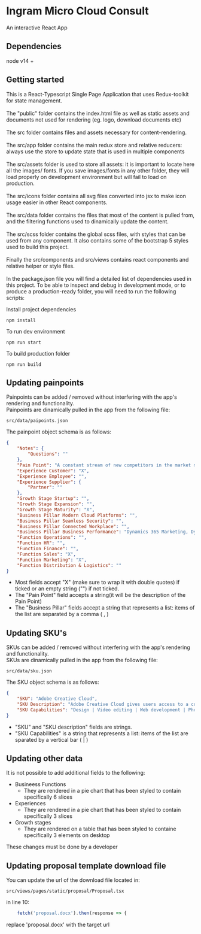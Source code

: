 # Ingram Micro Cloud Consult

An interactive React App

## Dependencies

node v14 +

## Getting started

This is a React-Typescript Single Page Application that uses Redux-toolkit for state management.<br /><br />
The "public" folder contains the index.html file as well as static assets and documents not used for rendering (eg. logo, download documents etc)<br /><br />
The src folder contains files and assets necessary for content-rendering.<br /><br />
The src/app folder contains the main redux store and relative reducers: always use the store to update state that is used in multiple components<br /><br />
The src/assets folder is used to store all assets: it is important to locate here all the images/ fonts. If you save images/fonts in any other folder, they will load properly on development environment but will fail to load on production.<br /><br />
The src/icons folder contains all svg files converted into jsx to make icon usage easier in other React components.<br /><br />
The src/data folder contains the files that most of the content is pulled from, and the filtering functions used to dinamically update the content.<br /><br />
The src/scss folder contains the global scss files, with styles that can be used from any component. It also contains some of the bootstrap 5 styles used to build this project.<br /><br />
Finally the src/components and src/views contains react components and relative helper or style files.<br /><br />
In the package.json file you will find a detailed list of dependencies used in this project. To be able to inspect and debug in development mode, or to produce a production-ready folder, you will need to run the following scripts: <br />

Install project dependencies

```node
npm install
```

To run dev environment

```node
npm run start
```

To build production folder

```node
npm run build
```

## Updating painpoints

Painpoints can be added / removed without interfering with the app's rendering and functionality. <br />
Painpoints are dinamically pulled in the app from the following file:

```
src/data/paipoints.json
```

The painpoint object schema is as follows:

```json
{
    "Notes": {
        "Questions": ""
    },
    "Pain Point": "A constant stream of new competitors in the market makes it hard to maintain a differentiated customer offering.",
    "Experience Customer": "X",
    "Experience Employee": "",
    "Experience Supplier": {
        "Partner": ""
    },
    "Growth Stage Startup": "",
    "Growth Stage Expansion": "",
    "Growth Stage Maturity": "X",
    "Business Pillar Modern Cloud Platforms": "",
    "Business Pillar Seamless Security": "",
    "Business Pillar Connected Workplace": "",
    "Business Pillar Business Performance": "Dynamics 365 Marketing, Dynamics 365 Customer Insights, Dynamics 365 Sales Enterprise, Power BI",
    "Function Operations": "",
    "Function HR": "",
    "Function Finance": "",
    "Function Sales": "X",
    "Function Marketing": "X",
    "Function Distribution & Logistics": ""
}
```

-   Most fields accept "X" (make sure to wrap it with double quotes) if ticked or an empty string ("") if not ticked.
-   The "Pain Point" field accepts a string(it will be the description of the Pain Point)
-   The "Business Pillar" fields accept a string that represents a list: items of the list are separated by a comma ( , )

## Updating SKU's

SKUs can be added / removed without interfering with the app's rendering and functionality. <br />
SKUs are dinamically pulled in the app from the following file:

```
src/data/sku.json
```

The SKU object schema is as follows:

```json
{
    "SKU": "Adobe Creative Cloud",
    "SKU Description": "Adobe Creative Cloud gives users access to a collection of software developed by Adobe for graphic design, video editing, web development, photography, and cloud services.",
    "SKU Capabilities": "Design | Video editing | Web development | Photography | Illustration | Cloud services"
}
```

-   "SKU" and "SKU description" fields are strings.
-   "SKU Capabilities" is a string that represents a list: items of the list are sparated by a vertical bar ( | )

## Updating other data

It is not possible to add additional fields to the following:

-   Busineess Functions
    -   They are rendered in a pie chart that has been styled to contain specifically 6 slices
-   Experiences
    -   They are rendered in a pie chart that has been styled to contain specifically 3 slices
-   Growth stages
    -   They are rendered on a table that has been styled to containe specifically 3 elements on desktop

These changes must be done by a developer

## Updating proposal template download file

You can update the url of the download file located in:

```
src/views/pages/static/proposal/Proposal.tsx
```

in line 10:

```js
    fetch('proposal.docx').then(response => {
```

replace 'proposal.docx' with the target url
